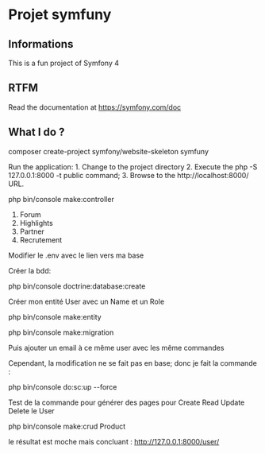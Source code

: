 # Projet symfuny

## Informations

This is a fun project of Symfony 4

## RTFM

Read the documentation at https://symfony.com/doc

## What I do ?

composer create-project symfony/website-skeleton symfuny

Run the application:
    1. Change to the project directory
    2. Execute the php -S 127.0.0.1:8000 -t public command;
    3. Browse to the http://localhost:8000/ URL.


php bin/console make:controller

1) Forum
2) Highlights
3) Partner
4) Recrutement

Modifier le .env avec le lien vers ma base

Créer la bdd:

php bin/console doctrine:database:create

Créer mon entité User avec un Name et un Role

php bin/console make:entity

php bin/console make:migration

Puis ajouter un email à ce même user avec les même commandes

Cependant, la modification ne se fait pas en base; donc je fait la commande :

php bin/console do:sc:up --force

Test de la commande pour générer des pages pour Create Read Update Delete le User

php bin/console make:crud Product

le résultat est moche mais concluant : http://127.0.0.1:8000/user/
